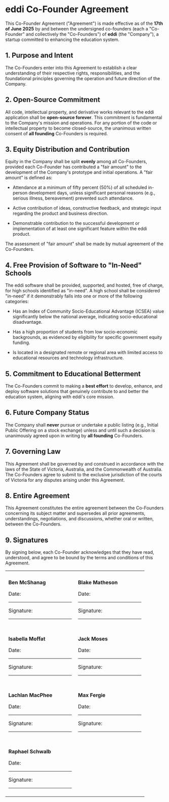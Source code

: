 # eddi Co-Founder Agreement

This Co-Founder Agreement ("Agreement") is made effective as of the **17th of June 2025** by and between the undersigned co-founders (each a "Co-Founder" and collectively the "Co-Founders") of **eddi** (the "Company"), a startup committed to enhancing the education system.

## 1. Purpose and Intent

The Co-Founders enter into this Agreement to establish a clear understanding of their respective rights, responsibilities, and the foundational principles governing the operation and future direction of the Company.

## 2. Open-Source Commitment

All code, intellectual property, and derivative works relevant to the eddi application shall be **open-source forever**. This commitment is fundamental to the Company's mission and operations. For any portion of the code or intellectual property to become closed-source, the unanimous written consent of **all founding** Co-Founders is required.

## 3. Equity Distribution and Contribution

Equity in the Company shall be split **evenly** among all Co-Founders, provided each Co-Founder has contributed a "fair amount" to the development of the Company's prototype and initial operations. A "fair amount" is defined as:

- Attendance at a minimum of fifty percent (50%) of all scheduled in-person development days, unless significant personal reasons (e.g., serious illness, bereavement) prevented such attendance.

- Active contribution of ideas, constructive feedback, and strategic input regarding the product and business direction.

- Demonstrable contribution to the successful development or implementation of at least one significant feature within the eddi product.

The assessment of "fair amount" shall be made by mutual agreement of the Co-Founders.

<div style="page-break-after: always;"></div>

## 4. Free Provision of Software to "In-Need" Schools

The eddi software shall be provided, supported, and hosted, free of charge, for high schools identified as "in-need". A high school shall be considered "in-need" if it demonstrably falls into one or more of the following categories:

- Has an Index of Community Socio-Educational Advantage (ICSEA) value significantly below the national average, indicating socio-educational disadvantage.

- Has a high proportion of students from low socio-economic backgrounds, as evidenced by eligibility for specific government equity funding.

- Is located in a designated remote or regional area with limited access to educational resources and technology infrastructure.

## 5. Commitment to Educational Betterment

The Co-Founders commit to making a **best effort** to develop, enhance, and deploy software solutions that genuinely contribute to and better the education system, aligning with eddi's core mission.

## 6. Future Company Status

The Company shall **never** pursue or undertake a public listing (e.g., Initial Public Offering on a stock exchange) unless and until such a decision is unanimously agreed upon in writing by **all founding** Co-Founders.

## 7. Governing Law

This Agreement shall be governed by and construed in accordance with the laws of the State of Victoria, Australia, and the Commonwealth of Australia. The Co-Founders agree to submit to the exclusive jurisdiction of the courts of Victoria for any disputes arising under this Agreement.

## 8. Entire Agreement

This Agreement constitutes the entire agreement between the Co-Founders concerning its subject matter and supersedes all prior agreements, understandings, negotiations, and discussions, whether oral or written, between the Co-Founders.

<div style="page-break-after: always;"></div>

## 9. Signatures

By signing below, each Co-Founder acknowledges that they have read, understood, and agree to be bound by the terms and conditions of this Agreement.

<table>
<tr>
<td style="width: 50%; vertical-align: top; padding: 10px;">

**Ben McShanag**

Date:

<div style="width:200px"><hr/></div>

Signature:

<div style="width:200px"><hr/></div>

</td>
<td style="width: 50%; vertical-align: top; padding: 10px;">

**Blake Matheson**

Date:

<div style="width:200px"><hr/></div>

Signature:

<div style="width:200px"><hr/></div>

</td>
</tr>
<tr>
<td style="width: 50%; vertical-align: top; padding: 10px;">

**Isabella Moffat**

Date:

<div style="width:200px"><hr/></div>

Signature:

<div style="width:200px"><hr/></div>

</td>
<td style="width: 50%; vertical-align: top; padding: 10px;">

**Jack Moses**

Date:

<div style="width:200px"><hr/></div>

Signature:

<div style="width:200px"><hr/></div>

</td>
</tr>
<tr>
<td style="width: 50%; vertical-align: top; padding: 10px;">

**Lachlan MacPhee**

Date:

<div style="width:200px"><hr/></div>

Signature:

<div style="width:200px"><hr/></div>

</td>
<td style="width: 50%; vertical-align: top; padding: 10px;">

**Max Fergie**

Date:

<div style="width:200px"><hr/></div>

Signature:

<div style="width:200px"><hr/></div>

</td>
</tr>
<tr>
<td style="width: 50%; vertical-align: top; padding: 10px;">

**Raphael Schwalb**

Date:

<div style="width:200px"><hr/></div>

Signature:

<div style="width:200px"><hr/></div>

</td>
<td style="width: 50%; vertical-align: top; padding: 10px;">

</td>
</tr>
</table>
